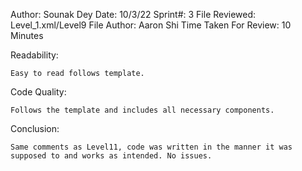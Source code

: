 Author: Sounak Dey
Date: 10/3/22
Sprint#: 3
File Reviewed: Level_1.xml/Level9
File Author: Aaron Shi
Time Taken For Review: 10 Minutes

Readability:

	Easy to read follows template.


Code Quality:

	Follows the template and includes all necessary components.

Conclusion:

	Same comments as Level11, code was written in the manner it was supposed to and works as intended. No issues.
